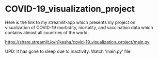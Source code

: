 # COVID-19_visualization_project

Here is the link to my streamlit-app which presents my project on visualization of COVID-19 morbidity, 
mortality, and vaccination data which contains almost all countries of the world. 

https://share.streamlit.io/n1kesha/covid-19_visualization_project/main.py

UPD: It has gone to sleep due to inactivity. Watch 'main.py' file
